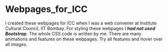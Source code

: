 # Webpages_for_ICC
I created these webpages for ICC when I was a web convener at Institute Cultural Council, IIT Bombay.
For styling these webpages I ***had not used Bootstrap***. The whole CSS code is written by me.
There are many animations and features on these webpages. Try all features and hover over all images. 
